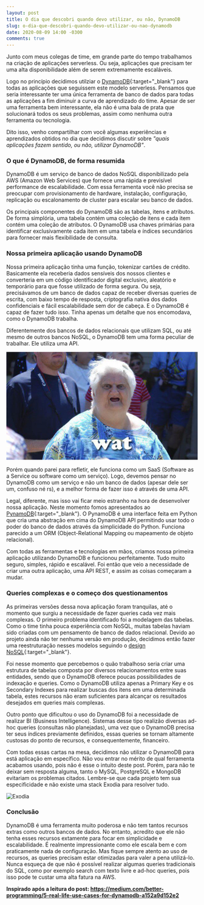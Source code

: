 ```yaml
---
layout: post
title: O dia que descobri quando devo utilizar, ou não, DynamoDB
slug: o-dia-que-descobri-quando-devo-utilizar-ou-nao-dynamodb
date: 2020-08-09 14:00 -0300
comments: true
---
```


Junto com meus colegas de time, em grande parte do tempo trabalhamos na criação de aplicações serverless. Ou seja, aplicações que precisam ter uma alta disponibilidade além de serem extremamente escaláveis.

Logo no princípio decidimos utilziar o [DynamoDB](https://aws.amazon.com/dynamodb/?nc2=h_ql_prod_db_ddb){:target="_blank"} para todas as aplicações que seguissem este modelo serverless. Pensamos que seria interessante ter uma única ferramenta de banco de dados para todas as aplicações a fim diminuir a curva de aprendizado do time. Apesar de ser uma ferramenta bem interessante, ela não é uma bala de prata que solucionará todos os seus problemas, assim como nenhuma outra ferramenta ou tecnologia.

Dito isso, venho compartilhar com você algumas experiências e aprendizados obtidos no dia que decidimos discutir sobre *"quais aplicações fazem sentido, ou não, utilizar DynamoDB"*.

### O que é DynamoDB, de forma resumida

DynamoDB é um serviço de banco de dados NoSQL disponibilizado pela AWS (Amazon Web Services) que fornece uma rápida e previsível performance de escalabilidade. Com essa ferramenta você não precisa se preocupar com provisionamento de hardware, instalação, configuração, replicação ou escalonamento de cluster para escalar seu banco de dados.

Os principais componentes do DynamoDB são as tabelas, itens e atributos. De forma simplória, uma tabela contém uma coleção de itens e cada item contém uma coleção de atributos. O DynamoDB usa chaves primárias para identificar exclusivamente cada item em uma tabela e índices secundários para fornecer mais flexibilidade de consulta.

### Nossa primeira aplicação usando DynamoDB

Nossa primeira aplicação tinha uma função, tokenizar cartões de crédito. Basicamente ela receberia dados sensíveis dos nossos clientes e converteria em um código identificador digital exclusivo, aleatório e temporário para que fosse utilizado de forma segura. Ou seja, precisávamos de um banco de dados capaz de receber diversas queries de escrita, com baixo tempo de resposta, criptografia nativa dos dados confidenciais e fácil escalabilidade sem dor de cabeça. E o DynamoDB é capaz de fazer tudo isso. Tinha apenas um detalhe que nos encomodava, como o DynamoDB trabalha.

Diferentemente dos bancos de dados relacionais que utilizam SQL, ou até mesmo de outros bancos NoSQL, o DynamoDB tem uma forma peculiar de trabalhar. Ele utiliza uma API.

![Wat?](/assets/wat.jpg)

Porém quando parei para refletir, ele funciona como um SaaS (Software as a Service ou software como um serviço). Logo, devemos pensar no DynamoDB como um serviço e não um banco de dados (apesar dele ser um, confuso né rs), e a melhor forma de fazer isso é através de uma API.

Legal, diferente, mas isso vai ficar meio estranho na hora de desenvolver nossa aplicação. Neste momento fomos apresentados ao [PynamoDB](https://pynamodb.readthedocs.io/en/latest/){:target="_blank"}. O PynamoDB é uma interface feita em Python que cria uma abstração em cima do DynamoDB API permitindo usar todo o poder do banco de dados através da simplicidade do Python. Funciona parecido a um ORM (Object-Relational Mapping ou mapeamento de objeto relacional).

Com todas as ferramentas e tecnologias em mãos, criamos nossa primeira aplicação utilizando DynamoDB e funcionou perfeitamente. Tudo muito seguro, simples, rápido e escalável. Foi então que veio a necessidade de criar uma outra aplicação, uma API REST, e assim as coisas começaram a mudar.

### Queries complexas e o começo dos questionamentos

As primeiras versões dessa nova aplicação foram tranquilas, até o momento que surgiu a necessidade de fazer queries cada vez mais complexas. O primeiro problema identificado foi a modelagem das tabelas. Como o time tinha pouca experiência com NoSQL, muitas tabelas haviam sido criadas com um pensamento de banco de dados relacional. Devido ao projeto ainda não ter nenhuma versão em produção, decidimos então fazer uma reestruturação nesses modelos seguindo o [design NoSQL](https://docs.aws.amazon.com/amazondynamodb/latest/developerguide/bp-general-nosql-design.html){:target="_blank"}.

Foi nesse momento que percebemos o quão trabalhoso seria criar uma estrutura de tabelas composta por diversos relacionamentos entre suas entidades, sendo que o DynamoDB oferece poucas possibilidades de indexação e queries. Como o DynamoDB utiliza apenas a Primary Key e os Secondary Indexes para realizar buscas dos itens em uma determinada tabela, estes recursos não eram suficientes para alcançar os resultados desejados em queries mais complexas.

Outro ponto que dificultou o uso do DynamoDB foi a necessidade de realizar BI (Business Intelligence). Sistemas desse tipo realizão diversas ad-hoc queries (consultas não planejadas), uma vez que o DynamoDB precisa ter seus índices previamente definidos, essas queries se tornam altamente custosas do ponto de recursos, e consequentemente, financeiro.

Com todas essas cartas na mesa, decidimos não utilizar o DynamoDB para está aplicação em específico. Não vou entrar no mérito de qual ferramenta acabamos usando, pois não é esse o intuito deste post. Porém, para não te deixar sem resposta alguma, tanto o MySQL, PostgreSQL e MongoDB evitariam os problemas citados. Lembre-se que cada projeto tem sua especificidade e não existe uma stack Exodia para resolver tudo.

![Exodia](https://media.giphy.com/media/Snd51fjjX6s0M/giphy.gif)

### Conclusão

DynamoDB é uma ferramenta muito poderosa e não tem tantos recursos extras como outros bancos de dados. No entanto, acredito que ele não tenha esses recursos extamente para focar em simplicidade e escalabilidade. É realmente impressionante como ele escala bem e com praticamente nada de configuração. Mas fique sempre atento ao uso de recursos, as queries precisam estar otimizadas para valer a pena utilizá-lo. Nunca esqueça de que não é possível realizar algumas queries tradicionais do SQL, como por exemplo search com texto livre e ad-hoc queries, pois isso pode te custar uma alta fatura na AWS.

**Inspirado após a leitura do post: <https://medium.com/better-programming/5-real-life-use-cases-for-dynamodb-a152a9d152e2>**
